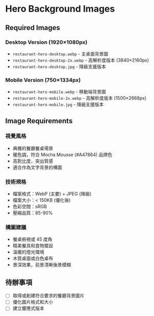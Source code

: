 # Hero Background Images

## Required Images

### Desktop Version (1920×1080px)
- `restaurant-hero-desktop.webp` - 主桌面背景圖
- `restaurant-hero-desktop-2x.webp` - 高解析度版本 (3840×2160px)
- `restaurant-hero-desktop.jpg` - 降級支援版本

### Mobile Version (750×1334px)
- `restaurant-hero-mobile.webp` - 移動端背景圖
- `restaurant-hero-mobile-2x.webp` - 高解析度版本 (1500×2668px)
- `restaurant-hero-mobile.jpg` - 降級支援版本

## Image Requirements

### 視覺風格
- 典雅的餐廳餐桌場景
- 暖色調，符合 Mocha Mousse (#A47864) 品牌色
- 高對比度，突出質感
- 適合作為文字背景的構圖

### 技術規格
- 檔案格式：WebP (主要) + JPEG (降級)
- 檔案大小：< 150KB (優化後)
- 色彩空間：sRGB
- 壓縮品質：85-90%

### 構圖建議
- 餐桌俯視或 45 度角
- 精美餐具和食物擺設
- 溫暖的燈光環境
- 木質桌面或白色桌布
- 景深效果，前景清晰後景模糊

## 待辦事項
- [ ] 取得或創建符合要求的餐廳背景圖片
- [ ] 優化圖片格式和大小
- [ ] 建立響應式版本